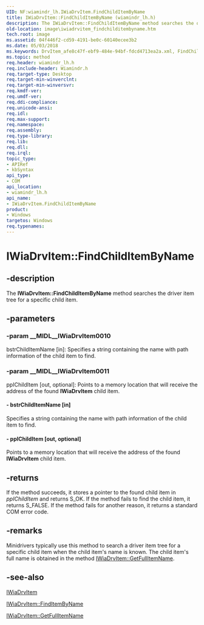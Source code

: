 ```yaml
---
UID: NF:wiamindr_lh.IWiaDrvItem.FindChildItemByName
title: IWiaDrvItem::FindChildItemByName (wiamindr_lh.h)
description: The IWiaDrvItem::FindChildItemByName method searches the driver item tree for a specific child item.
old-location: image\iwiadrvitem_findchilditembyname.htm
tech.root: image
ms.assetid: 04f446f2-cd59-4191-be0c-60140ecee3b2
ms.date: 05/03/2018
ms.keywords: DrvItem_afe8c47f-ebf9-484e-94bf-fdcd4713ea2a.xml, FindChildItemByName, FindChildItemByName method [Imaging Devices], FindChildItemByName method [Imaging Devices],IWiaDrvItem interface, IWiaDrvItem interface [Imaging Devices],FindChildItemByName method, IWiaDrvItem.FindChildItemByName, IWiaDrvItem::FindChildItemByName, image.iwiadrvitem_findchilditembyname, wiamindr_lh/IWiaDrvItem::FindChildItemByName
ms.topic: method
req.header: wiamindr_lh.h
req.include-header: Wiamindr.h
req.target-type: Desktop
req.target-min-winverclnt:
req.target-min-winversvr: 
req.kmdf-ver: 
req.umdf-ver: 
req.ddi-compliance: 
req.unicode-ansi: 
req.idl: 
req.max-support: 
req.namespace: 
req.assembly: 
req.type-library: 
req.lib: 
req.dll: 
req.irql: 
topic_type:
- APIRef
- kbSyntax
api_type:
- COM
api_location:
- wiamindr_lh.h
api_name:
- IWiaDrvItem.FindChildItemByName
product:
- Windows
targetos: Windows
req.typenames: 
---
```


# IWiaDrvItem::FindChildItemByName

## -description

The **IWiaDrvItem::FindChildItemByName** method searches the driver item tree for a specific child item.

## -parameters

### -param __MIDL__IWiaDrvItem0010

bstrChildItemName [in]: Specifies a string containing the name with path information of the child item to find.

### -param __MIDL__IWiaDrvItem0011

ppIChildItem [out, optional]: Points to a memory location that will receive the address of the found **IWiaDrvItem** child item.

#### - bstrChildItemName [in]

Specifies a string containing the name with path information of the child item to find.

#### - ppIChildItem [out, optional]

Points to a memory location that will receive the address of the found **IWiaDrvItem** child item.

## -returns

If the method succeeds, it stores a pointer to the found child item in *ppIChildItem* and returns S_OK. If the method fails to find the child item, it returns S_FALSE. If the method fails for another reason, it returns a standard COM error code.

## -remarks

Minidrivers typically use this method to search a driver item tree for a specific child item when the child item's name is known. The child item's full name is obtained in the  method [IWiaDrvItem::GetFullItemName](https://docs.microsoft.com/windows-hardware/drivers/ddi/content/wiamindr_lh/nf-wiamindr_lh-iwiadrvitem-getfullitemname).

## -see-also

[IWiaDrvItem](https://docs.microsoft.com/windows-hardware/drivers/ddi/content/wiamindr_lh/nn-wiamindr_lh-iwiadrvitem)

[IWiaDrvItem::FindItemByName](https://docs.microsoft.com/windows-hardware/drivers/ddi/content/wiamindr_lh/nf-wiamindr_lh-iwiadrvitem-finditembyname)

[IWiaDrvItem::GetFullItemName](https://docs.microsoft.com/windows-hardware/drivers/ddi/content/wiamindr_lh/nf-wiamindr_lh-iwiadrvitem-getfullitemname)
